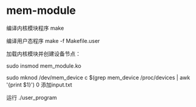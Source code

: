 # mem-module


编译内核模块程序
make


编译用户态程序
make -f Makefile.user


加载内核模块并创建设备节点：

sudo insmod mem_module.ko

sudo mknod /dev/mem_device c $(grep mem_device /proc/devices | awk '{print $1}') 0
添加input.txt

运行
./user_program
